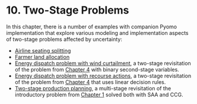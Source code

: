 # 10. Two-Stage Problems

In this chapter, there is a number of examples with companion Pyomo implementation that explore various modeling and implementation aspects of two-stage problems affected by uncertainty:

* [Airline seating splitting](airline-seating.ipynb)
* [Farmer land allocation](farmer.ipynb)
* [Energy dispatch problem with wind curtailment](opf-wind-curtailment.ipynb), a two-stage revisitation of the problem from [Chapter 4](../04/04.00.md) with binary second-stage variables.
* [Energy dispatch problem with recourse actions](opf-ldr.ipynb), a two-stage revisitation of the problem from [Chapter 4](../04/04.00.md) that uses linear decision rules.
* [Two-stage production planning](ccg.ipynb), a multi-stage revisitation of the introductory problem from [Chapter 1](../01/01.00.md) solved both with SAA and CCG.

